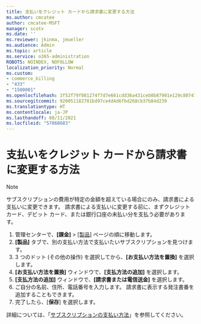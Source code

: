 ```yaml
---
title: 支払いをクレジット カードから請求書に変更する方法
ms.author: cmcatee
author: cmcatee-MSFT
manager: scotv
ms.date: ''
ms.reviewer: jkinma, jmueller
ms.audience: Admin
ms.topic: article
ms.service: o365-administration
ROBOTS: NOINDEX, NOFOLLOW
localization_priority: Normal
ms.custom:
- commerce_billing
- "433"
- "1500001"
ms.openlocfilehash: 3f52f79f081274f7d7e661cdd36a431ceb0b87901e129c80747430a00d762d67
ms.sourcegitcommit: 920051182781bd97ce4d4d6fbd268cb37b84d239
ms.translationtype: HT
ms.contentlocale: ja-JP
ms.lasthandoff: 08/11/2021
ms.locfileid: "57868683"
---
```

# <a name="how-do-i-change-from-credit-card-payments-to-invoice"></a>支払いをクレジット カードから請求書に変更する方法

> [!NOTE]
> サブスクリプションの費用が特定の金額を超えている場合にのみ、請求書による支払いに変更できます。 請求書による支払いに変更する前に、まずクレジット カード、デビット カード、または銀行口座の未払い分を支払う必要があります。

1. 管理センターで、**[課金]** > [[製品]](https://go.microsoft.com/fwlink/p/?linkid=842054) ページの順に移動します。
2. **[製品]** タブで、別の支払い方法で支払いたいサブスクリプションを見つけます。
3. 3 つのドット (その他の操作) を選択してから、**[お支払い方法を置換]** を選択します。
4. **[お支払い方法を置換]** ウィンドウで、**[支払方法の追加]** を選択します。
5. **[支払方法の追加]** ウィンドウで、**[請求書または電信送金]** を選択します。
6. ご自分の名前、住所、電話番号を入力します。 請求書に表示する発注書番を追加することもできます。
7. 完了したら、[**保存**] を選択します。

詳細については、「[サブスクリプションの支払い方法](https://docs.microsoft.com/microsoft-365/commerce/billing-and-payments/pay-for-your-subscription)」を参照してください。